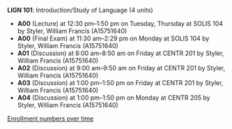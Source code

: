 **LIGN 101**: Introduction/Study of Language (4 units)

- **A00** (Lecture) at 12:30 pm–1:50 pm on Tuesday, Thursday at SOLIS 104 by Styler, William Francis (A15751640)
- **A00** (Final Exam) at 11:30 am–2:29 pm on Monday at SOLIS 104 by Styler, William Francis (A15751640)
- **A01** (Discussion) at 8:00 am–8:50 am on Friday at CENTR 201 by Styler, William Francis (A15751640)
- **A02** (Discussion) at 9:00 am–9:50 am on Friday at CENTR 201 by Styler, William Francis (A15751640)
- **A03** (Discussion) at 1:00 pm–1:50 pm on Friday at CENTR 201 by Styler, William Francis (A15751640)
- **A04** (Discussion) at 1:00 pm–1:50 pm on Monday at CENTR 205 by Styler, William Francis (A15751640)

[Enrollment numbers over time](./LIGN101.tsv)
